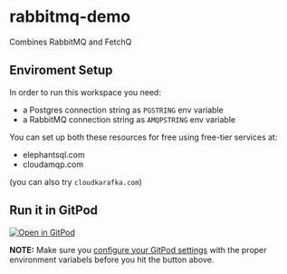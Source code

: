 # rabbitmq-demo

Combines RabbitMQ and FetchQ

## Enviroment Setup

In order to run this workspace you need:

- a Postgres connection string as `PGSTRING` env variable
- a RabbitMQ connection string as `AMQPSTRING` env variable

You can set up both these resources for free using free-tier services at:

- elephantsql.com
- cloudamqp.com

(you can also try `cloudkarafka.com`)

## Run it in GitPod

[![Open in GitPod](https://gitpod.io/button/open-in-gitpod.svg)](https://gitpod.io#https://github.com/marcopeg/rabbitmq-demo)

**NOTE:** Make sure you [configure your GitPod settings](https://www.gitpod.io/docs/environment-variables/)
with the proper environment variabels before you hit the button above.
